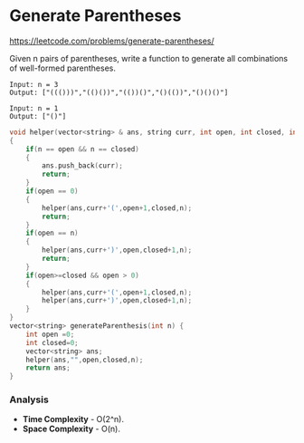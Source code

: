 # Generate Parentheses

https://leetcode.com/problems/generate-parentheses/

Given n pairs of parentheses, write a function to generate all combinations of well-formed parentheses.

```
Input: n = 3
Output: ["((()))","(()())","(())()","()(())","()()()"]

Input: n = 1
Output: ["()"]
```

```cpp
void helper(vector<string> & ans, string curr, int open, int closed, int n)
{
    if(n == open && n == closed)
    {
        ans.push_back(curr);
        return;
    }
    if(open == 0)
    {
        helper(ans,curr+'(',open+1,closed,n);
        return;
    }
    if(open == n)
    {
        helper(ans,curr+')',open,closed+1,n);
        return;
    }
    if(open>=closed && open > 0)
    {
        helper(ans,curr+'(',open+1,closed,n);
        helper(ans,curr+')',open,closed+1,n);
    }
}
vector<string> generateParenthesis(int n) {
    int open =0;
    int closed=0;
    vector<string> ans;
    helper(ans,"",open,closed,n);
    return ans;
}
```

### Analysis
- **Time Complexity** - O(2^n).
- **Space Complexity** - O(n).